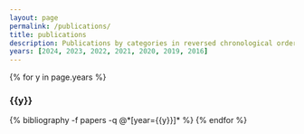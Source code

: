 ```yaml
---
layout: page
permalink: /publications/
title: publications
description: Publications by categories in reversed chronological order. Generated by jekyll-scholar.
years: [2024, 2023, 2022, 2021, 2020, 2019, 2016]
---
```


{% for y in page.years %}
  <h3 class="year">{{y}}</h3>
  {% bibliography -f papers -q @*[year={{y}}]* %}
{% endfor %}

